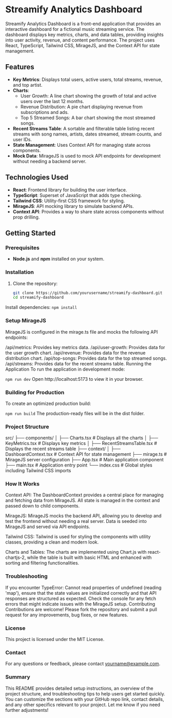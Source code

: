 # Streamify Analytics Dashboard

Streamify Analytics Dashboard is a front-end application that provides an interactive dashboard for a fictional music streaming service. The dashboard displays key metrics, charts, and data tables, providing insights into user activity, revenue, and content performance. The project uses React, TypeScript, Tailwind CSS, MirageJS, and the Context API for state management.

## Features

- **Key Metrics**: Displays total users, active users, total streams, revenue, and top artist.
- **Charts**:
  - User Growth: A line chart showing the growth of total and active users over the last 12 months.
  - Revenue Distribution: A pie chart displaying revenue from subscriptions and ads.
  - Top 5 Streamed Songs: A bar chart showing the most streamed songs.
- **Recent Streams Table**: A sortable and filterable table listing recent streams with song names, artists, dates streamed, stream counts, and user IDs.
- **State Management**: Uses Context API for managing state across components.
- **Mock Data**: MirageJS is used to mock API endpoints for development without needing a backend server.

## Technologies Used

- **React**: Frontend library for building the user interface.
- **TypeScript**: Superset of JavaScript that adds type checking.
- **Tailwind CSS**: Utility-first CSS framework for styling.
- **MirageJS**: API mocking library to simulate backend APIs.
- **Context API**: Provides a way to share state across components without prop drilling.

## Getting Started

### Prerequisites

- **Node.js** and **npm** installed on your system.

### Installation

1. Clone the repository:

   ```bash
   git clone https://github.com/yourusername/streamify-dashboard.git
   cd streamify-dashboard
Install dependencies:
`npm install`

### Setup MirageJS
MirageJS is configured in the mirage.ts file and mocks the following API endpoints:

/api/metrics: Provides key metrics data.
/api/user-growth: Provides data for the user growth chart.
/api/revenue: Provides data for the revenue distribution chart.
/api/top-songs: Provides data for the top streamed songs.
/api/streams: Provides data for the recent streams table.
Running the Application
To run the application in development mode:

`npm run dev`
Open http://localhost:5173 to view it in your browser.

### Building for Production
To create an optimized production build:

`npm run build`
The production-ready files will be in the dist folder.

### Project Structure
src/
├── components/
│   ├── Charts.tsx          # Displays all the charts
│   ├── KeyMetrics.tsx      # Displays key metrics
│   ├── RecentStreamsTable.tsx  # Displays the recent streams table
├── context/
│   ├── DashboardContext.tsx    # Context API for state management
├── mirage.ts              # MirageJS server configuration
├── App.tsx                # Main application component
├── main.tsx               # Application entry point
└── index.css              # Global styles including Tailwind CSS imports
### How It Works
Context API: The DashboardContext provides a central place for managing and fetching data from MirageJS. All state is managed in the context and passed down to child components.

MirageJS: MirageJS mocks the backend API, allowing you to develop and test the frontend without needing a real server. Data is seeded into MirageJS and served via API endpoints.

Tailwind CSS: Tailwind is used for styling the components with utility classes, providing a clean and modern look.

Charts and Tables: The charts are implemented using Chart.js with react-chartjs-2, while the table is built with basic HTML and enhanced with sorting and filtering functionalities.

### Troubleshooting
If you encounter TypeError: Cannot read properties of undefined (reading 'map'), ensure that the state values are initialized correctly and that API responses are structured as expected.
Check the console for any fetch errors that might indicate issues with the MirageJS setup.
Contributing
Contributions are welcome! Please fork the repository and submit a pull request for any improvements, bug fixes, or new features.

### License
This project is licensed under the MIT License.

### Contact
For any questions or feedback, please contact yourname@example.com.

### Summary

This README provides detailed setup instructions, an overview of the project structure, and troubleshooting tips to help users get started quickly. You can customize the sections with your GitHub repo link, contact details, and any other specifics relevant to your project. Let me know if you need further adjustments!